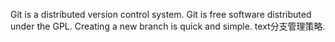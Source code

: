 Git is a distributed version control system.
Git is free software distributed under the GPL.
Creating a new branch is quick and simple.
text分支管理策略.